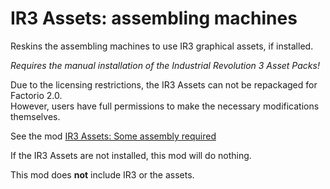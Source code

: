 # IR3 Assets: assembling machines

Reskins the assembling machines to use IR3 graphical assets, if installed.

*Requires the manual installation of the Industrial Revolution 3 Asset Packs!*

Due to the licensing restrictions, the IR3 Assets can not be repackaged for Factorio 2.0.  
However, users have full permissions to make the necessary modifications themselves.  

See the mod [IR3 Assets: Some assembly required](https://mods.factorio.com/mod/IR3_Assets_some_assembly_required)

If the IR3 Assets are not installed, this mod will do nothing.

This mod does **not** include IR3 or the assets.  
